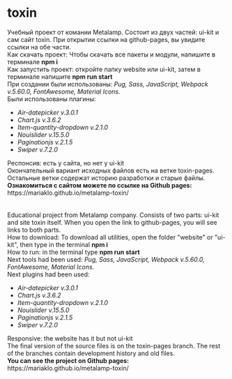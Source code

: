 # toxin
Учебный проект от комании Metalamp. Состоит из двух частей: ui-kit и сам сайт toxin. При открытии ссылки на github-pages, вы увидите ссылки на обе части.<br>
Как скачать проект: Чтобы скачать все пакеты и модули, напишите в терминале <b>npm i</b><br>
Как запустить проект: откройте папку website или ui-kit, затем в терминале напишите <b>npm run start</b><br>
При создании были использованы: <i>Pug, Sass, JavaScript, Webpack v.5.60.0, FontAwesome, Material Icons.</i><br>
Были использованы плагины: <br>
<ul>
  <li><i>Air-datepicker v.3.0.1</i></li>
  <li><i>Chart.js v.3.6.2</i></li>
  <li><i>Item-quantity-dropdown v.2.1.0</i></li>
  <li><i>Nouislider v.15.5.0</i></li>
  <li><i>Paginationjs v.2.1.5</i></li>
  <li><i>Swiper v.7.2.0</i></li>
</ul>
Респонсив: есть у сайта, но нет у ui-kit<br>
Окончательный вариант исходных файлов есть на ветке toxin-pages. Остальные ветки содержат историю разработки и старые файлы.<br>
<b>Ознакомиться с сайтом можете по ссылке на Github pages:</b> https://mariaklo.github.io/metalamp-toxin/
<br>
<br>
<br>
Educational project from Metalamp company. Consists of two parts: ui-kit and site toxin itself. When you open the link to github-pages, you will see links to both parts.<br>
How to download: To download all utilities, open the folder "website" or "ui-kit", then type in the terminal <b>npm i</b><br>
How to run: in the terminal type <b>npm run start</b><br>
Next tools had been used: <i>Pug, Sass, JavaScript, Webpack v.5.60.0, FontAwesome, Material Icons.</i><br>
Next plugins had been used: <br>
<ul>
  <li><i>Air-datepicker v.3.0.1</i></li>
  <li><i>Chart.js v.3.6.2</i></li>
  <li><i>Item-quantity-dropdown v.2.1.0</i></li>
  <li><i>Nouislider v.15.5.0</i></li>
  <li><i>Paginationjs v.2.1.5</i></li>
  <li><i>Swiper v.7.2.0</i></li>
</ul>
Responsive: the website has it but not ui-kit<br>
The final version of the source files is on the toxin-pages branch. The rest of the branches contain development history and old files.<br>
<b>You can see the project on Github pages:</b> https://mariaklo.github.io/metalamp-toxin/
